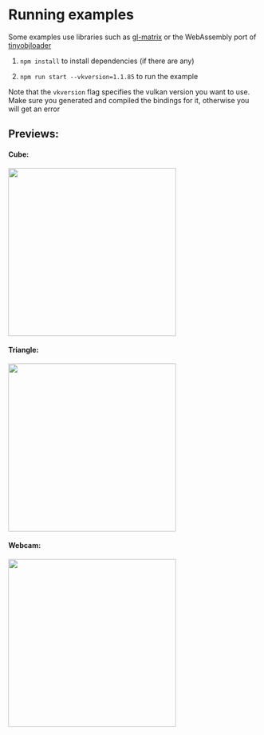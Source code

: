 # Running examples

Some examples use libraries such as [gl-matrix](http://glmatrix.net/) or the WebAssembly port of [tinyobjloader](https://github.com/maierfelix/tolw)

1. ``npm install`` to install dependencies (if there are any)

2. ``npm run start --vkversion=1.1.85`` to run the example

Note that the `vkversion` flag specifies the vulkan version you want to use. Make sure you generated and compiled the bindings for it, otherwise you will get an error

## Previews:

#### Cube:
<img src="https://i.imgur.com/ey9XooY.gif" width="336">

#### Triangle:
<img src="https://i.imgur.com/nGGxpsQ.gif" width="336">

#### Webcam:
<img src="https://i.imgur.com/cRrVc1N.gif" width="336">
